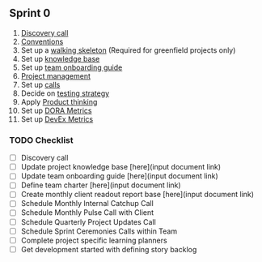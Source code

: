 ## Sprint 0

1. [Discovery call](discovery-call.md)
2. [Conventions](conventions.md)
3. Set up a [walking skeleton](walking-skeleton.md) (Required for greenfield projects only)
4. Set up [knowledge base](knowledge-base.md)
5. Set up [team onboarding guide](team-onboarding-guide.md)
5. [Project management](project-management.md)
6. Set up [calls](setup-calls.md)
7. Decide on [testing strategy](testing.md)
8. Apply [Product thinking](product-thinking.md)
9. Set up [DORA Metrics](https://www.leanix.net/en/wiki/vsm/dora-metrics)
10. Set up [DevEx Metrics](https://queue.acm.org/detail.cfm?id=3595878)

### TODO Checklist
- [ ] Discovery call
- [ ] Update project knowledge base [here](input document link)
- [ ] Update team onboarding guide [here](input document link)
- [ ] Define team charter [here](input document link)
- [ ] Create monthly client readout report base [here](input document link)
- [ ] Schedule Monthly Internal Catchup Call
- [ ] Schedule Monthly Pulse Call with Client
- [ ] Schedule Quarterly Project Updates Call
- [ ] Schedule Sprint Ceremonies Calls within Team
- [ ] Complete project specific learning planners
- [ ] Get development started with defining story backlog
